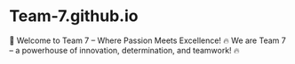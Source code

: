 # Team-7.github.io
🚀 Welcome to Team 7 – Where Passion Meets Excellence! 🔥 We are Team 7 – a powerhouse of innovation, determination, and teamwork! 🔥  
